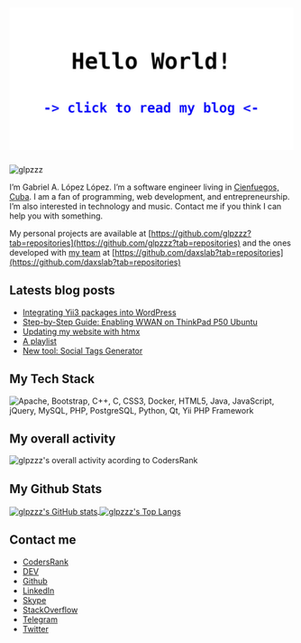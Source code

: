 <h1><a href="https://glpzzz.is-a.dev"><img src="https://github.com/glpzzz/glpzzz/blob/master/hello-im-glpzzz.jpg" alt="Hello World! Click to read my blog"/></a></h1>

<p align="left"> <img src="https://komarev.com/ghpvc/?username=glpzzz" alt="glpzzz" /> </p>

I’m Gabriel A. López López. I’m a software engineer living in [Cienfuegos, Cuba](https://www.openstreetmap.org/node/259846360). I am a fan of programming, web development, and entrepreneurship. I’m also interested in technology and music. Contact me if you think I can help you with something.

My personal projects are available at [https://github.com/glpzzz?tab=repositories](https://github.com/glpzzz?tab=repositories) and the ones developed with [my team](https://www.daxslab.com) at [https://github.com/daxslab?tab=repositories](https://github.com/daxslab?tab=repositories)

## Latests blog posts
<!-- BLOG-POST-LIST:START -->
- [Integrating Yii3 packages into WordPress](https://glpzzz.dev/2024/03/03/integrating-yii3-packages-into-wordpress.html)
- [Step-by-Step Guide: Enabling WWAN on ThinkPad P50 Ubuntu](https://glpzzz.dev/2024/01/22/active-wwan-lenovo-thinkpad-p50-for-ubuntu.html)
- [Updating my website with htmx](https://glpzzz.dev/2023/09/29/updating-my-website-with-htmx.html)
- [A playlist](https://glpzzz.dev/2021/04/28/playlist.html)
- [New tool: Social Tags Generator](https://glpzzz.dev/2021/04/12/social-tags-generator.html)
<!-- BLOG-POST-LIST:END -->

## My Tech Stack

![Apache, Bootstrap, C++, C, CSS3, Docker, HTML5, Java, JavaScript, jQuery, MySQL, PHP, PostgreSQL, Python, Qt, Yii PHP Framework](https://cr-skills-chart-widget.azurewebsites.net/api/api?username=glpzzz&branding=false)

## My overall activity

![glpzzz's overall activity acording to CodersRank](https://cr-ss-service.azurewebsites.net/api/ScreenShot?widget=activity&username=glpzzz&branding=false)

## My Github Stats
<a href="https://github.com/glpzzz" style="width: 50%">
  <img align="center" src="https://github-readme-stats.vercel.app/api?username=glpzzz" alt="glpzzz's GitHub stats"/>
</a>
<a href="https://github.com/glpzzz" style="width: 50%">
  <img align="center" src="https://github-readme-stats.vercel.app/api/top-langs/?username=glpzzz&layout=compact" alt="glpzzz's Top Langs" />
</a>

## Contact me

* [CodersRank](https://profile.codersrank.io/user/glpzzz)
* [DEV](https://dev.to/glpzzz)
* [Github](https://github.com/glpzzz)
* [LinkedIn](https://www.linkedin.com/in/glpzzz)
* [Skype](https://join.skype.com/invite/swrMO6a3xWXv)
* [StackOverflow](https://stackoverflow.com/users/12115958/gabriel-a-l%c3%b3pez-l%c3%b3pez)
* [Telegram](https://t.me/glpzzz)
* [Twitter](https://twitter.com/glpzzz)
